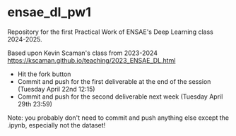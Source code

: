 # ensae_dl_pw1
Repository for the first Practical Work of ENSAE's Deep Learning class 2024-2025.

Based upon Kevin Scaman's class from 2023-2024 https://kscaman.github.io/teaching/2023_ENSAE_DL.html

- Hit the fork button
- Commit and push for the first deliverable at the end of the session (Tuesday April 22nd 12:15)
- Commit and push for the second deliverable next week (Tuesday April 29th 23:59)

Note: you probably don't need to commit and push anything else except the .ipynb, especially not the dataset!
